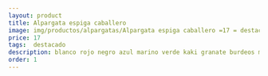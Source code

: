 ```yaml
---
layout: product
title: Alpargata espiga caballero 
image: img/productos/alpargatas/Alpargata espiga caballero =17 = destacado =blanco rojo negro azul marino verde kaki granate burdeos marrón beige.webp
price: 17 
tags:  destacado 
description: blanco rojo negro azul marino verde kaki granate burdeos marrón beige
order: 1
---
```

